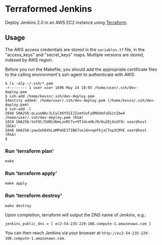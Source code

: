 # Terraformed Jenkins

Deploy Jenkins 2.0 in an AWS EC2 instance using [Terraform](https://www.terraform.io/).

## Usage

The AWS access credentials are stored in the `variables.tf` file, in the "access_keys" and "secret_keys" maps. 
Multiple versions are stored, indexed by AWS region.

Before you run the Makefile, you should add the appropriate certificate files to the calling 
environment's ssh-agent to authenticate with AWS:
```
$ ls -alp ~/.ssh/*.pem
-r-------- 1 user user 1696 May 24 10:05 /home/user/.ssh/dev-deploy.pem
$ ssh-add /home/kevin/.ssh/dev-deploy.pem
Identity added: /home/user/.ssh/dev-deploy.pem (/home/kevin/.ssh/dev-deploy.pem)
$ ssh-add -l 
2048 SHA256:oLuseNH/JLCwlX6Y5SIJZxmtGvFy0RKdmfuEGit2bw4 /home/user/.ssh/dev-deploy.pem (RSA)
1024 SHA256:VxFOC/5URCdbmLoxRC7v+9TJdsxHk/R/Hu20j4sGF9c user@host (DSA)
2048 SHA256:yaw2ehDXhLaMPmGE1TIB67seJdn+qeFkjxCTxp3CMYE user@host (RSA)
$ 
```

### Run 'terraform plan'

    make

### Run 'terraform apply'

    make apply


### Run 'terraform destroy'

    make destroy

Upon completion, terraform will output the DNS name of Jenkins, e.g.:
```
jenkins_public_dns = [ ec2-54-235-229-108.compute-1.amazonaws.com ]
```
You can then reach Jenkins via your browser at `http://ec2-54-235-229-108.compute-1.amazonaws.com`.

